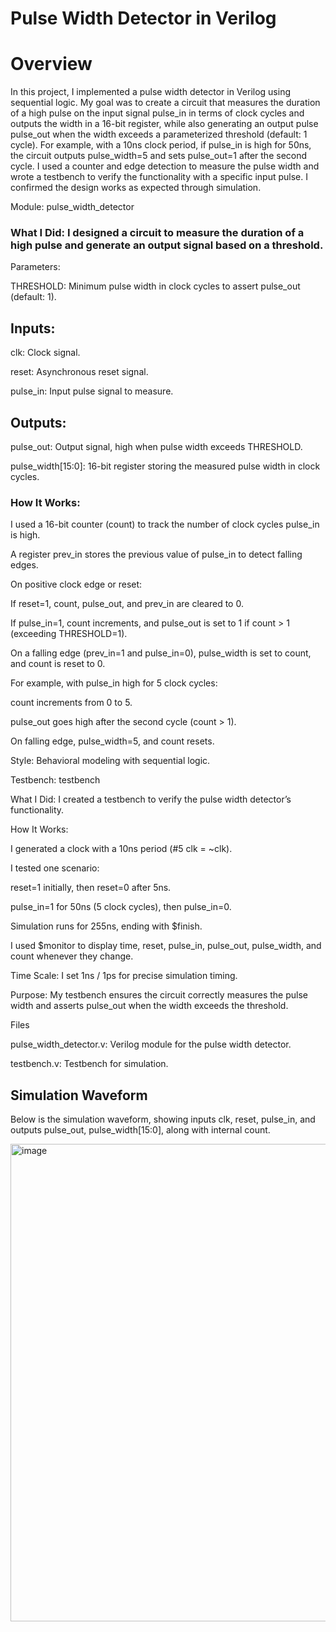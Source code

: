 # Pulse Width Detector in Verilog

# Overview

In this project, I implemented a pulse width detector in Verilog using sequential logic. My goal was to create a circuit that measures the duration of a high pulse on the input signal pulse_in in terms of clock cycles and outputs the width in a 16-bit register, while also generating an output pulse pulse_out when the width exceeds a parameterized threshold (default: 1 cycle). For example, with a 10ns clock period, if pulse_in is high for 50ns, the circuit outputs pulse_width=5 and sets pulse_out=1 after the second cycle. I used a counter and edge detection to measure the pulse width and wrote a testbench to verify the functionality with a specific input pulse. I confirmed the design works as expected through simulation.

Module: pulse_width_detector





### What I Did: I designed a circuit to measure the duration of a high pulse and generate an output signal based on a threshold.



Parameters:





THRESHOLD: Minimum pulse width in clock cycles to assert pulse_out (default: 1).



## Inputs:





clk: Clock signal.



reset: Asynchronous reset signal.



pulse_in: Input pulse signal to measure.



## Outputs:





pulse_out: Output signal, high when pulse width exceeds THRESHOLD.



pulse_width[15:0]: 16-bit register storing the measured pulse width in clock cycles.



### How It Works:





I used a 16-bit counter (count) to track the number of clock cycles pulse_in is high.



A register prev_in stores the previous value of pulse_in to detect falling edges.



On positive clock edge or reset:





If reset=1, count, pulse_out, and prev_in are cleared to 0.



If pulse_in=1, count increments, and pulse_out is set to 1 if count > 1 (exceeding THRESHOLD=1).



On a falling edge (prev_in=1 and pulse_in=0), pulse_width is set to count, and count is reset to 0.



For example, with pulse_in high for 5 clock cycles:





count increments from 0 to 5.



pulse_out goes high after the second cycle (count > 1).



On falling edge, pulse_width=5, and count resets.



Style: Behavioral modeling with sequential logic.

Testbench: testbench





What I Did: I created a testbench to verify the pulse width detector’s functionality.



How It Works:





I generated a clock with a 10ns period (#5 clk = ~clk).



I tested one scenario:





reset=1 initially, then reset=0 after 5ns.



pulse_in=1 for 50ns (5 clock cycles), then pulse_in=0.



Simulation runs for 255ns, ending with $finish.



I used $monitor to display time, reset, pulse_in, pulse_out, pulse_width, and count whenever they change.



Time Scale: I set 1ns / 1ps for precise simulation timing.



Purpose: My testbench ensures the circuit correctly measures the pulse width and asserts pulse_out when the width exceeds the threshold.

Files





pulse_width_detector.v: Verilog module for the pulse width detector.



testbench.v: Testbench for simulation.



## Simulation Waveform

Below is the simulation waveform, showing inputs clk, reset, pulse_in, and outputs pulse_out, pulse_width[15:0], along with internal count.



<img width="764" alt="image" src="https://github.com/user-attachments/assets/60d74851-1801-4eac-a7a4-3e81a4aa8e4f" />
